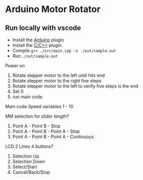 # Arduino Motor Rotator

## Run locally with vscode

* Install the [Arduino](https://marketplace.visualstudio.com/items?itemName=vsciot-vscode.vscode-arduino) plugin
* Install the [C/C++](https://marketplace.visualstudio.com/items?itemName=ms-vscode.cpptools) plugin
* Compile `g++ ./src/main.cpp -o ./out/sample.out`
* Run `./out/sample.out`


Power on
  1. Rotate stepper motor to the left until hits end
  2. Rotate stepper motor to the right five steps
  3. Rotate stepper motor to the left to verify five steps is the end
  4. Set 0 
  5. run main code
  
Main code
  Speed variables 1 - 10
  
  MM selection for slider length?
  
  1. Point A - Point B - Stop
  2. Point A - Point B - Point A - Stop
  3. Point A - Point B - Point A - Continuous
  
LCD
  2 Lines
  4 buttons?
  1. Selection Up
  2. Selection Down
  3. Select/Start
  4. Cancel/Back/Stop
  

